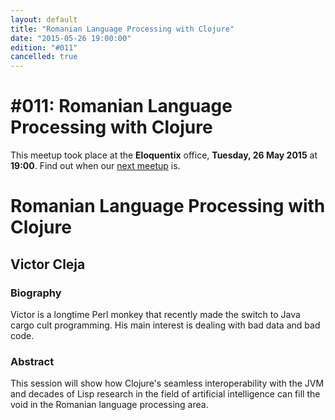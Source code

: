 ```yaml
---
layout: default
title: "Romanian Language Processing with Clojure"
date: "2015-05-26 19:00:00"
edition: "#011"
cancelled: true
---
```


<div class="description">
  <h1><span class="edition-number">#011</span>: Romanian Language Processing with Clojure</h1>
  <p>This meetup took place at the <strong>Eloquentix</strong> office,
    <strong>Tuesday, 26 May 2015</strong> at <strong>19:00</strong>.
    Find out when our <a href="/next">next meetup</a> is.</p>
</div>

<div class="clear-fix"></div>

<div class="presentation">
  <h1>Romanian Language Processing with Clojure</h1>
  <div class="details">
    <div class="left">
      <div class="biography">
        <h2 class="speaker">Victor Cleja</h2>
        <h3>Biography</h3>
        <p>Victor is a longtime Perl monkey that recently made the switch to Java
        cargo cult programming. His main interest is dealing with bad data and bad
        code.</p>
      </div>
      <div class="abstract">
        <h3>Abstract</h3>
        <p>This session will show how Clojure's seamless interoperability with
        the JVM and decades of Lisp research in the field of artificial intelligence
        can fill the void in the Romanian language processing area.</p>
      </div>
    </div>
    <div class="right"></div>
  </div>
</div>
